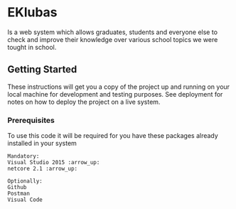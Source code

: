 # EKlubas

Is a web system which allows graduates, students and everyone else to check and improve their knowledge over various school topics we were tought in school.

## Getting Started

These instructions will get you a copy of the project up and running on your local machine for development and testing purposes. See deployment for notes on how to deploy the project on a live system.

### Prerequisites

To use this code it will be required for you have these packages already installed in your system

```
Mandatory:
Visual Studio 2015 :arrow_up:
netcore 2.1 :arrow_up:

Optionally:
Github
Postman
Visual Code
```
